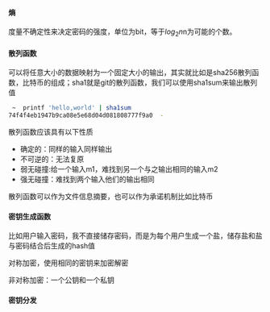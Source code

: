 #### 熵

度量不确定性来决定密码的强度，单位为bit，等于$log_{2}n$n为可能的个数。

#### 散列函数

可以将任意大小的数据映射为一个固定大小的输出，其实就比如是sha256散列函数，比特币的组成；sha1就是git的散列函数，我们可以使用sha1sum来输出散列值

```bash
 ~  printf 'hello,world' | sha1sum                                                                    ok | 03:03:24 PM
74f4f4eb1947b9ca08e5e68d04d081808777f9a0  -
```

散列函数应该具有以下性质

- 确定的：同样的输入同样输出
- 不可逆的：无法复原
- 弱无碰撞:给一个输入m1，难找到另一个与之输出相同的输入m2
- 强无碰撞：难找到两个输入他们的输出相同

散列函数可以作为文件信息摘要，也可以作为承诺机制比如比特币

#### 密钥生成函数

比如用户输入密码，我不直接储存密码，而是为每个用户生成一个盐，储存盐和盐与密码结合后生成的hash值

对称加密，使用相同的密钥来加密解密

非对称加密：一个公钥和一个私钥

#### 密钥分发

